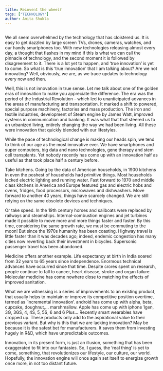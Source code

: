 ```yaml
---
title: Reinvent the wheel?
tags: ["TECHNOLOGY"]
author: Amita Shukla
---
```



## 

We all seem overwhelmed by the technology that has cloistered us. It is easy to get dazzled by large screen TVs, drones, cameras, watches, and our handy smartphones too. With new technologies releasing almost every day, a thought that flashes in my mind if this is what we can call the pinnacle of technology, and the second moment it is followed by disagreement to it. There is a lot yet to happen, and ‘true innovation’ is yet to come. So what is this ‘true innovation’ that I am talking about? Are we not innovating? Well, obviously, we are, as we trace updates to technology every now and then. 
 
Well, this is not innovation in true sense. Let me talk about one of the golden eras of innovation to make you appreciate the difference. The era was the period of the Industrial Revolution – which led to unanticipated advances in the areas of manufacturing and transportation. It marked a shift to powered, special purpose machinery, factories and mass production. The iron and textile industries, development of Steam engine by James Watt, improved systems in communication and banking. It was what that that steered us to an urbanized living, entirely changing the way we had been living. All these were innovation that quickly blended with our lifestyles. 
 
While the pace of technological change is making our heads spin, we tend to think of our age as the most innovative ever. We have smartphones and super computers, big data and nano technologies, gene therapy and stem cell transplants. Yet nobody recently has come up with an innovation half as useful as that took place half a century before. 
 
Take kitchens. Going by the data of American households, in 1900 kitchens in even the poshest of households had primitive things. Most households lacked electric lighting and running water. Fast forward to 1970 and middle class kitchens in America and Europe featured gas and electric hobs and ovens, fridges, food processors, microwaves and dishwashers. Move forward to another 40 years, things have scarcely changed. We are still relying on the same obsolete devices and techniques. 
 
Or take speed. In the 19th century horses and sailboats were replaced by railways and steamships. Internal-combustion engines and jet turbines made it possible to move more and more things faster and faster. By this time, considering the same growth rate, we must be commuting to the moon! But since the 1970s humanity has been coasting. Highway travel is little faster than it was decades ago; indeed, endemic congestion has many cities now reverting back their investment in bicycles. Supersonic passenger travel has been abandoned. 
 
Medicine offers another example. Life expectancy at birth in India soared from 32 years to 65 years since independence. Enormous technical advances have occurred since that time. Despite crores spent on research, people continue to fall to cancer, heart disease, stroke and organ failure. Molecular medicine has come nowhere close to matching the effects of improved sanitation. 
 
What we are witnessing is a series of improvements to an existing product, that usually helps to maintain or improve its competitive position overtime, termed as ‘incremental innovation’. android has come up with alpha, beta, cupcake, doughnut,… marshmallow. Apple has come up with iphone 1gen, 3G, 3GS, 4, 4S, 5, 5S, 6 and 6 Plus... Recently smart wearables have cropped up. These products only add to the aspirational value to their previous variant. But why is this that we are lacking innovation? May be because it is the safest bet for manufacturers. It saves them from investing hugely in R&D, which have unpredictable outcomes. 
 
Innovation, in its present form, is just an illusion, something that has been exaggerated to fit into our fantasies. So, I guess, the ‘real thing’ is yet to come, something, that revolutionizes our lifestyle, our culture, our world. Hopefully, the innovation engine will once again set itself to energize growth once more, in not too distant future.

